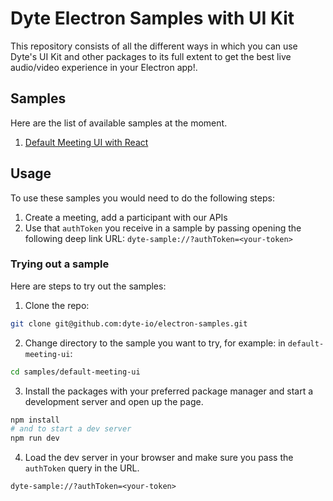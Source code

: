 # Dyte Electron Samples with UI Kit

This repository consists of all the different ways in which you can use Dyte's
UI Kit and other packages to its full extent to get the best live audio/video
experience in your Electron app!.

## Samples

Here are the list of available samples at the moment.

1. [Default Meeting UI with React](./samples/default-meeting-ui-react/)

## Usage

To use these samples you would need to do the following steps:

1. Create a meeting, add a participant with our APIs
2. Use that `authToken` you receive in a sample by passing opening the following deep link URL: `dyte-sample://?authToken=<your-token>`

### Trying out a sample

Here are steps to try out the samples:

1. Clone the repo:

```sh
git clone git@github.com:dyte-io/electron-samples.git
```

2. Change directory to the sample you want to try, for example: in `default-meeting-ui`:

```sh
cd samples/default-meeting-ui
```

3. Install the packages with your preferred package manager and start a development server and open up the page.

```sh
npm install
# and to start a dev server
npm run dev
```

4. Load the dev server in your browser and make sure you pass the `authToken` query in the URL.

```
dyte-sample://?authToken=<your-token>
```
